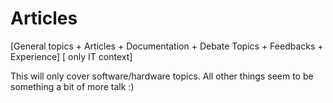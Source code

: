 # Articles
[General topics  + Articles + Documentation + Debate Topics + Feedbacks + Experience] [ only IT context]

This will only cover software/hardware topics. All other things seem to be something a bit of more talk :)
